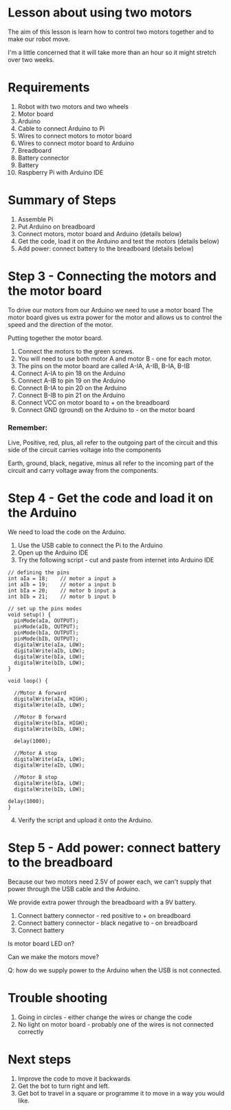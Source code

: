 # Lesson about using two motors

The aim of this lesson is learn how to control two motors together and to make our robot move. 

I'm a little concerned that it will take more than an hour so it might stretch over two weeks. 


# Requirements
1. Robot with two motors and two wheels
2. Motor board
3. Arduino
4. Cable to connect Arduino to Pi
5. Wires to connect motors to motor board
6. Wires to connect motor board to Arduino
7. Breadboard
8. Battery connector
9. Battery
10. Raspberry Pi with Arduino IDE

# Summary of Steps
1. Assemble Pi 
2. Put Arduino on breadboard
3. Connect motors, motor board and Arduino (details below) 
4. Get the code, load it on the Arduino and test the motors (details below) 
5. Add power: connect battery to the breadboard (details below) 

# Step 3 - Connecting the motors and the motor board
To drive our motors from our Arduino we need to use a motor board
The motor board gives us extra power for the motor and allows us to control the speed and the direction of the motor. 

Putting together the motor board. 
1. Connect the motors to the green screws.
2. You will need to use both motor A and motor B - one for each motor.
3. The pins on the motor board are called A-IA, A-IB, B-IA, B-IB
4. Connect A-IA to pin 18 on the Arduino 
5. Connect A-IB to pin 19 on the Arduino
6. Connect B-IA to pin 20 on the Arduino 
7. Connect B-IB to pin 21 on the Arduino
8. Connect VCC on motor board to + on the breadboard
9. Connect GND (ground) on the Arduino to - on the motor board

### Remember:
Live, Positive, red, plus, all refer to the outgoing part of the circuit and this side of the circuit carries voltage into the components 

Earth, ground, black, negative, minus all refer to the incoming part of the circuit and carry voltage away from the components.

# Step 4 - Get the code and load it on the Arduino
We need to load the code on the Arduino. 
1. Use the USB cable to connect the Pi to the Arduino
2. Open up the Arduino IDE
3. Try the following script - cut and paste from internet into Arduino IDE

```Arduino C++
// defining the pins
int aIa = 18;    // motor a input a
int aIb = 19;    // motor a input b
int bIa = 20;    // motor b input a
int bIb = 21;    // motor b input b

// set up the pins modes
void setup() {
  pinMode(aIa, OUTPUT);
  pinMode(aIb, OUTPUT);
  pinMode(bIa, OUTPUT);
  pinMode(bIb, OUTPUT);  
  digitalWrite(aIa, LOW);
  digitalWrite(aIb, LOW);
  digitalWrite(bIa, LOW);
  digitalWrite(bIb, LOW);  
}

void loop() {

  //Motor A forward
  digitalWrite(aIa, HIGH);
  digitalWrite(aIb, LOW); 

  //Motor B forward
  digitalWrite(bIa, HIGH);
  digitalWrite(bIb, LOW); 
  
  delay(1000);
  
  //Motor A stop
  digitalWrite(aIa, LOW); 
  digitalWrite(aIb, LOW); 

  //Motor B stop
  digitalWrite(bIa, LOW);  
  digitalWrite(bIb, LOW);  

delay(1000);    
}

```

4. Verify the script and upload it onto the Arduino. 


# Step 5 - Add power: connect battery to the breadboard
Because our two motors need 2.5V of power each, we can't supply that power through the USB cable and the Arduino. 

We provide extra power through the breadboard with a 9V battery. 

1. Connect battery connector - red positive to + on breadboard
2. Connect battery connector - black negative to - on breadboard
3. Connect battery

Is motor board LED on?

Can we make the motors move?

Q: how do we supply power to the Arduino when the USB is not connected. 

# Trouble shooting
1. Going in circles - either change the wires or change the code
2. No light on motor board - probably one of the wires is not connected correctly

# Next steps
1. Improve the code to move it backwards
2. Get the bot to turn right and left. 
3. Get bot to travel in a square or programme it to move in a way you would like. 

